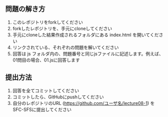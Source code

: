 ## 問題の解き方

1. このレポジトリをforkしてください
2. forkしたレポジトリを、手元にcloneしてください
3. 手元にcloneした結果作成されるフォルダにある index.html を開いてください
4. リンクされている、それぞれの問題を解いてください
5. 回答は js フォルダ内の、問題番号と同じjsファイルに記述します。例えば、01問目の場合、01.jsに回答します

## 提出方法

1. 回答を全てコミットしてください
2. コミットしたら、GitHubにpushしてください
3. 自分のレポジトリのURL (https://github.com/ユーザ名/lecture08-1) をSFC-SFSに提出してください
